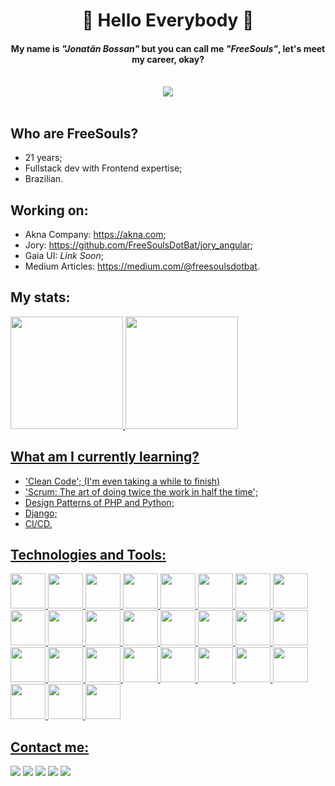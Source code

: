 <h1 align=center>👋 Hello Everybody 👋</h1>
<h4 align=center> My name is <i>"Jonatãn Bossan"</i> but you can call me <i>"FreeSouls"</i>, let's meet my career, okay?</h4>
<br>
<div align="center">
  <img src="https://user-images.githubusercontent.com/65923588/141096963-8a458454-8658-4a12-bc13-c4c4ee98e2e7.gif">
</div>
<br>
<h2>Who are FreeSouls?</h2>
<ul>
  <li>21 years;</li>
  <li>Fullstack dev with Frontend expertise;</li>
  <li>Brazilian.</li>
</ul>
<h2>Working on:</h2>
<ul>
  <li>Akna Company: <a href="https://akna.com/" target="_blank">https://akna.com</a>;</li>
  <li>Jory: <a href="https://github.com/FreeSoulsDotBat/jory_angular" target="_blank">https://github.com/FreeSoulsDotBat/jory_angular</a>;</li>
  <li>Gaia UI: <i>Link Soon</i>;</li>
  <li>Medium Articles: <a href="https://medium.com/@freesoulsdotbat" target="_blank">https://medium.com/@freesoulsdotbat</a>.</li>
</ul>
<h2>My stats:</h2>
<div>
  <a href="https://github.com/freesoulsdotbat">
  <img height="180em" src="https://github-readme-stats.vercel.app/api/top-langs/?username=freesoulsdotbat&layout=compact&langs_count=7&theme=dracula"/>
  <img height="180em" src="https://github-readme-stats.vercel.app/api?username=freesoulsdotbat&show_icons=true&theme=dracula&include_all_commits=true&count_private=true"/>
</div>
<h2>What am I currently learning?</h2>
<ul>
  <li>'Clean Code'; (I'm even taking a while to finish)</li>
  <li>'Scrum: The art of doing twice the work in half the time';</li>
  <li>Design Patterns of PHP and Python;</li>
  <li>Django;</li>
  <li>CI/CD.</li>
</ul>
<h2>Technologies and Tools:</h2>
<div>
  <img witdh="56px" height="56px" src="https://cdn.jsdelivr.net/gh/devicons/devicon/icons/react/react-original.svg" />
  <img witdh="56px" height="56px" src="https://cdn.jsdelivr.net/gh/devicons/devicon/icons/angularjs/angularjs-plain.svg" />
  <img witdh="56px" height="56px" src="https://cdn.jsdelivr.net/gh/devicons/devicon/icons/vuejs/vuejs-original.svg" />
  <img witdh="56px" height="56px" src="https://cdn.jsdelivr.net/gh/devicons/devicon/icons/git/git-original.svg" />
  <img witdh="56px" height="56px" src="https://cdn.jsdelivr.net/gh/devicons/devicon/icons/storybook/storybook-original.svg" />
  <img witdh="56px" height="56px" src="https://cdn.jsdelivr.net/gh/devicons/devicon/icons/typescript/typescript-original.svg" />
  <img witdh="56px" height="56px" src="https://cdn.jsdelivr.net/gh/devicons/devicon/icons/python/python-original.svg" />
  <img witdh="56px" height="56px" src="https://cdn.jsdelivr.net/gh/devicons/devicon/icons/php/php-original.svg" />
  <img witdh="56px" height="56px" src="https://cdn.jsdelivr.net/gh/devicons/devicon/icons/django/django-original.svg" />
  <img witdh="56px" height="56px" src="https://cdn.jsdelivr.net/gh/devicons/devicon/icons/symfony/symfony-original.svg" />
  <img witdh="56px" height="56px" src="https://cdn.jsdelivr.net/gh/devicons/devicon/icons/laravel/laravel-plain.svg" />
  <img witdh="56px" height="56px" src="https://cdn.jsdelivr.net/gh/devicons/devicon/icons/tailwindcss/tailwindcss-plain.svg" />
  <img witdh="56px" height="56px" src="https://cdn.jsdelivr.net/gh/devicons/devicon/icons/html5/html5-original.svg" />
  <img witdh="56px" height="56px" src="https://cdn.jsdelivr.net/gh/devicons/devicon/icons/css3/css3-original.svg" />
  <img witdh="56px" height="56px" src="https://cdn.jsdelivr.net/gh/devicons/devicon/icons/javascript/javascript-original.svg" />
  <img witdh="56px" height="56px" src="https://cdn.jsdelivr.net/gh/devicons/devicon/icons/nodejs/nodejs-original-wordmark.svg" />
  <img witdh="56px" height="56px" src="https://cdn.jsdelivr.net/gh/devicons/devicon/icons/mysql/mysql-original.svg" />
  <img witdh="56px" height="56px" src="https://cdn.jsdelivr.net/gh/devicons/devicon/icons/figma/figma-original.svg" />
  <img witdh="56px" height="56px" src="https://cdn.jsdelivr.net/gh/devicons/devicon/icons/jest/jest-plain.svg" />
  <img witdh="56px" height="56px" src="https://cdn.jsdelivr.net/gh/devicons/devicon/icons/jenkins/jenkins-original.svg" />
  <img witdh="56px" height="56px" src="https://cdn.jsdelivr.net/gh/devicons/devicon/icons/jquery/jquery-original.svg" />
  <img witdh="56px" height="56px" src="https://cdn.jsdelivr.net/gh/devicons/devicon/icons/karma/karma-original.svg" />
  <img witdh="56px" height="56px" src="https://cdn.jsdelivr.net/gh/devicons/devicon/icons/docker/docker-original.svg" />
  <img witdh="56px" height="56px" src="https://cdn.jsdelivr.net/gh/devicons/devicon/icons/linux/linux-original.svg" />
  <img witdh="56px" height="56px" src="https://cdn.jsdelivr.net/gh/devicons/devicon/icons/wordpress/wordpress-plain.svg" />
  <img witdh="56px" height="56px" src="https://cdn.jsdelivr.net/gh/devicons/devicon/icons/npm/npm-original-wordmark.svg" />
  <img witdh="56px" height="56px" src="https://cdn.jsdelivr.net/gh/devicons/devicon/icons/yarn/yarn-original.svg" />
</div>
<h2>Contact me:</h2>
<div>
  <a href="https://www.instagram.com/jowfb/" target="_blank"><img src="https://img.shields.io/badge/-Instagram-%23E4405F?style=for-the-badge&logo=instagram&logoColor=white" target="_blank"></a>
  <a href="https://twitter.com/Jhow_fb" target="_blank"><img src="https://img.shields.io/badge/-Twitter-1DA1F2?style=for-the-badge&logo=twitter&logoColor=white" target="_blank"></a>
  <a href="https://www.twitch.tv/freesoulsdotbat" target="_blank"><img src="https://img.shields.io/badge/Twitch-9146FF?style=for-the-badge&logo=twitch&logoColor=white" target="_blank"></a>
  <a href = "mailto:jonatan.fbossan@gmail.com"><img src="https://img.shields.io/badge/Gmail-D14836?style=for-the-badge&logo=gmail&logoColor=white" target="_blank"></a>
  <a href="https://www.linkedin.com/in/jonatan-bossan/" target="_blank"><img src="https://img.shields.io/badge/-LinkedIn-%230077B5?style=for-the-badge&logo=linkedin&logoColor=white" target="_blank"></a>   
</div>
